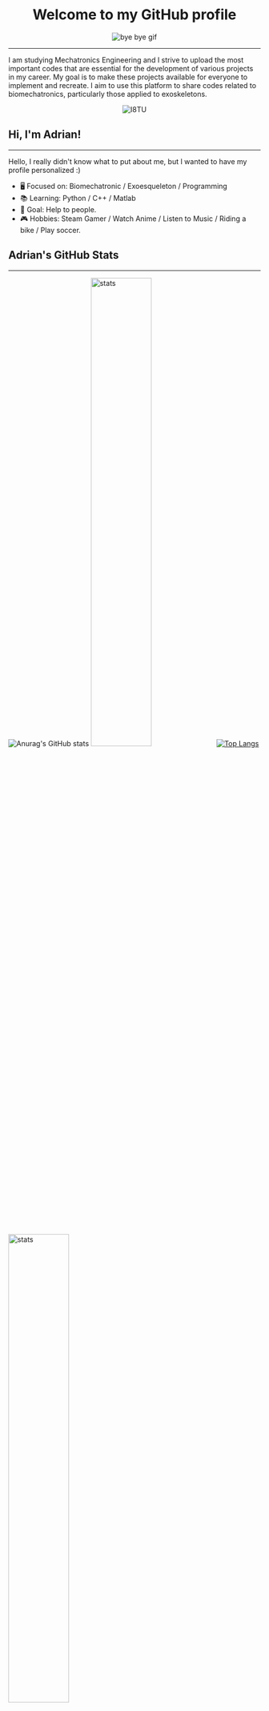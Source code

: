 <h1 align="center">Welcome to my GitHub profile</h1>
<p align="center">
  <img src="https://i.gifer.com/I8TU.gif" alt="bye bye gif">
</p>

---
I am studying Mechatronics Engineering and I strive to upload the most important codes that are essential for the development of various projects in my career. My goal is to make these projects available for everyone to implement and recreate. I aim to use this platform to share codes related to biomechatronics, particularly those applied to exoskeletons.
<p align="center">
  <img src="https://github.com/user-attachments/assets/fc1bf2eb-a2f6-45a3-9165-d713a0d1400f" alt="I8TU">
</p>

## Hi, I'm Adrian!
---
Hello, I really didn't know what to put about me, but I wanted to have my profile personalized :)

- 🖥️ Focused on: Biomechatronic / Exoesqueleton / Programming
- 📚 Learning: Python / C++ / Matlab
- 🎯 Goal: Help to people.
- 🎮 Hobbies: Steam Gamer / Watch Anime / Listen to Music / Riding a bike / Play soccer.

## Adrian's GitHub Stats
---
![Anurag's GitHub stats](https://github-readme-stats.vercel.app/api?username=AMP2233&show_icons=true&theme=transparent)
<img alt="stats" width="49%" src="https://github-readme-stats.vercel.app/api?username=AMP2233&show_icons=true&theme=transparent"/>
[![Top Langs](https://github-readme-stats.vercel.app/api/top-langs/?username=AMP2233&layout=compact&theme=transparent)](https://github.com/AMP2233/github-readme-stats)
<img alt="stats" width="49%" src="https://github-readme-stats.vercel.app/api/top-langs/?username=AMP2233&layout=compact&theme=transparen"/>


